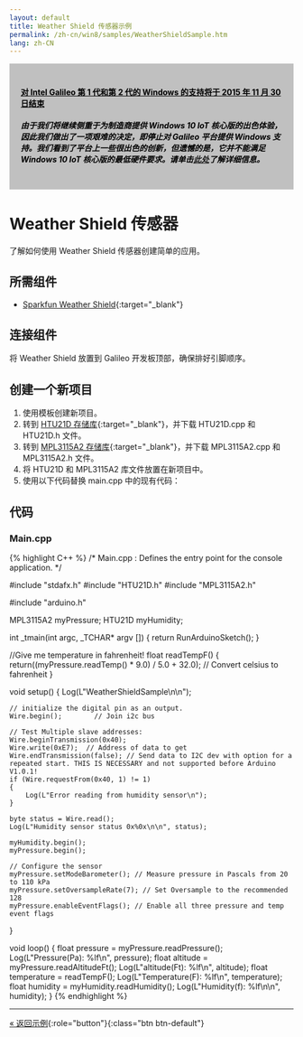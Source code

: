 ```yaml
---
layout: default
title: Weather Shield 传感器示例
permalink: /zh-cn/win8/samples/WeatherShieldSample.htm
lang: zh-CN
---
```


<div style="background-color:Silver; color:black; padding:20px;">
	<h4><u>对 Intel Galileo 第 1 代和第 2 代的 Windows 的支持将于 2015 年 11 月 30 日结束</u></h4>
	<p><h5>由于我们将继续侧重于为制造商提供 Windows 10 IoT 核心版的出色体验，因此我们做出了一项艰难的决定，即停止对 Galileo 平台提供 Windows 支持。我们看到了平台上一些很出色的创新，但遗憾的是，它并不能满足 Windows 10 IoT 核心版的最低硬件要求。请单击<a href="http://go.microsoft.com/fwlink/?LinkId=690091" target="_blank">此处</a>了解详细信息。</h5></p>
</div>

# Weather Shield 传感器
了解如何使用 Weather Shield 传感器创建简单的应用。

## 所需组件
* [Sparkfun Weather Shield](https://www.sparkfun.com/products/12081){:target="_blank"}

## 连接组件
将 Weather Shield 放置到 Galileo 开发板顶部，确保排好引脚顺序。

## 创建一个新项目

1. 使用模板创建新项目。
1. 转到 [HTU21D 存储库](https://github.com/sparkfun/HTU21D_Breakout){:target="_blank"}，并下载 HTU21D.cpp 和 HTU21D.h 文件。
1. 转到 [MPL3115A2 存储库](https://github.com/sparkfun/MPL3115A2_Breakout/){:target="_blank"}，并下载 MPL3115A2.cpp 和 MPL3115A2.h 文件。
1. 将 HTU21D 和 MPL3115A2 库文件放置在新项目中。
1. 使用以下代码替换 main.cpp 中的现有代码：

## 代码

### Main.cpp

{% highlight C++ %}
/*
Main.cpp : Defines the entry point for the console application.
*/

#include "stdafx.h"
#include "HTU21D.h"
#include "MPL3115A2.h"

#include "arduino.h"

MPL3115A2 myPressure;
HTU21D myHumidity;

int _tmain(int argc, _TCHAR* argv [])
{
    return RunArduinoSketch();
}

//Give me temperature in fahrenheit!
float readTempF()
{
    return((myPressure.readTemp() * 9.0) / 5.0 + 32.0); // Convert celsius to fahrenheit
}

void setup() {
    Log(L"WeatherShieldSample\n\n");

    // initialize the digital pin as an output.
    Wire.begin();        // Join i2c bus

    // Test Multiple slave addresses:
    Wire.beginTransmission(0x40);
    Wire.write(0xE7);  // Address of data to get
    Wire.endTransmission(false); // Send data to I2C dev with option for a repeated start. THIS IS NECESSARY and not supported before Arduino V1.0.1!
    if (Wire.requestFrom(0x40, 1) != 1)
    {
        Log(L"Error reading from humidity sensor\n");
    }

    byte status = Wire.read();
    Log(L"Humidity sensor status 0x%0x\n\n", status);

    myHumidity.begin();
    myPressure.begin();

    // Configure the sensor
    myPressure.setModeBarometer(); // Measure pressure in Pascals from 20 to 110 kPa
    myPressure.setOversampleRate(7); // Set Oversample to the recommended 128
    myPressure.enableEventFlags(); // Enable all three pressure and temp event flags
}

void loop()
{
    float pressure = myPressure.readPressure();
    Log(L"Pressure(Pa): %lf\n", pressure);
    float altitude = myPressure.readAltitudeFt();
    Log(L"altitude(Ft): %lf\n", altitude);
    float temperature = readTempF();
    Log(L"Temperature(F): %lf\n", temperature);
    float humidity = myHumidity.readHumidity();
    Log(L"Humidity(f): %lf\n\n", humidity);
}
{% endhighlight %}


---

[&laquo; 返回示例](SampleApps.htm){:role="button"}{:class="btn btn-default"}
